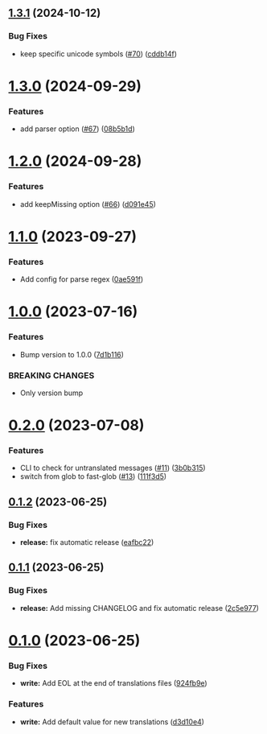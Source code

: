 ## [1.3.1](https://github.com/freakzlike/i18n-extract/compare/v1.3.0...v1.3.1) (2024-10-12)


### Bug Fixes

* keep specific unicode symbols ([#70](https://github.com/freakzlike/i18n-extract/issues/70)) ([cddb14f](https://github.com/freakzlike/i18n-extract/commit/cddb14f21e0e003127d0b86e7bb4190ac95d056d))

# [1.3.0](https://github.com/freakzlike/i18n-extract/compare/v1.2.0...v1.3.0) (2024-09-29)


### Features

* add parser option ([#67](https://github.com/freakzlike/i18n-extract/issues/67)) ([08b5b1d](https://github.com/freakzlike/i18n-extract/commit/08b5b1d112cdc5c810ada46e6aa301d64d6d8971))

# [1.2.0](https://github.com/freakzlike/i18n-extract/compare/v1.1.0...v1.2.0) (2024-09-28)


### Features

* add keepMissing option ([#66](https://github.com/freakzlike/i18n-extract/issues/66)) ([d091e45](https://github.com/freakzlike/i18n-extract/commit/d091e4536df4b0aaff0f4d18d66fd9ceaa100067))

# [1.1.0](https://github.com/freakzlike/i18n-extract/compare/v1.0.0...v1.1.0) (2023-09-27)


### Features

* Add config for parse regex ([0ae591f](https://github.com/freakzlike/i18n-extract/commit/0ae591f48bbaba823751c0344c6501c46e88202f))

# [1.0.0](https://github.com/freakzlike/i18n-extract/compare/v0.2.0...v1.0.0) (2023-07-16)


### Features

* Bump version to 1.0.0 ([7d1b116](https://github.com/freakzlike/i18n-extract/commit/7d1b116028a591f242cb9fadd4704408fa4e4c29))


### BREAKING CHANGES

* Only version bump

# [0.2.0](https://github.com/freakzlike/i18n-extract/compare/v0.1.2...v0.2.0) (2023-07-08)


### Features

* CLI to check for untranslated messages ([#11](https://github.com/freakzlike/i18n-extract/issues/11)) ([3b0b315](https://github.com/freakzlike/i18n-extract/commit/3b0b315865e7f1adc63c81b4400340aedc210670))
* switch from glob to fast-glob ([#13](https://github.com/freakzlike/i18n-extract/issues/13)) ([111f3d5](https://github.com/freakzlike/i18n-extract/commit/111f3d535761005fd29865152728d10c5672e516))

## [0.1.2](https://github.com/freakzlike/i18n-extract/compare/v0.1.1...v0.1.2) (2023-06-25)


### Bug Fixes

* **release:** fix automatic release ([eafbc22](https://github.com/freakzlike/i18n-extract/commit/eafbc220a517bf8c2db8958afff50cbac3dccd37))

## [0.1.1](https://github.com/freakzlike/i18n-extract/compare/v0.1.0...v0.1.1) (2023-06-25)


### Bug Fixes

* **release:** Add missing CHANGELOG and fix automatic release ([2c5e977](https://github.com/freakzlike/i18n-extract/commit/2c5e9775c549ef97ba082d658b9663d7b153f56d))

# [0.1.0](https://github.com/freakzlike/i18n-extract/compare/v0.0.1...v0.1.0) (2023-06-25)


### Bug Fixes

* **write:** Add EOL at the end of translations files ([924fb9e](https://github.com/freakzlike/i18n-extract/commit/924fb9e0d956843e7658fb9671a067d290a47e91))


### Features

* **write:** Add default value for new translations ([d3d10e4](https://github.com/freakzlike/i18n-extract/commit/d3d10e409ceb3a6a6c56ff5aa1b14d5df01f912c))
